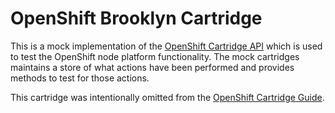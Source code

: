 # OpenShift Brooklyn Cartridge

This is a mock implementation of the [OpenShift Cartridge API](http://openshift.github.io/documentation/oo_cartridge_developers_guide.html) which is used to test the OpenShift node platform functionality. The mock cartridges maintains a store of what actions have been performed and provides methods to test for those actions.  

This cartridge was intentionally omitted from the [OpenShift Cartridge Guide](http://openshift.github.io/documentation/oo_cartridge_guide.html).
